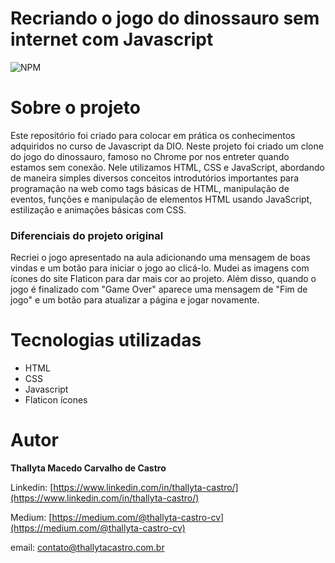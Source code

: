 # Recriando o jogo do dinossauro sem internet com Javascript
![NPM](https://img.shields.io/npm/l/react)

# Sobre o projeto
Este repositório foi criado para colocar em prática os conhecimentos adquiridos no curso de Javascript da DIO.
Neste projeto foi criado um clone do jogo do dinossauro, famoso no Chrome por nos entreter quando estamos sem conexão. Nele utilizamos HTML,
CSS e JavaScript, abordando de maneira simples diversos conceitos introdutórios importantes para programação na web como tags básicas de HTML, manipulação de eventos,
funções e manipulação de elementos HTML usando JavaScript, estilização e animações básicas com CSS.

### Diferenciais do projeto original

Recriei o jogo apresentado na aula adicionando uma mensagem de boas vindas e um botão para iniciar o jogo ao clicá-lo.
Mudei as imagens com ícones do site Flaticon para dar mais cor ao projeto. Além disso, quando o jogo
é finalizado com "Game Over" aparece uma mensagem de "Fim de jogo" e um botão para atualizar a página e jogar novamente.

# Tecnologias utilizadas

* HTML
* CSS 
* Javascript
* Flaticon ícones

# Autor

<b>Thallyta Macedo Carvalho de Castro</b>

Linkedin: [https://www.linkedin.com/in/thallyta-castro/](https://www.linkedin.com/in/thallyta-castro/)

Medium: [https://medium.com/@thallyta-castro-cv](https://medium.com/@thallyta-castro-cv)

email: [contato@thallytacastro.com.br](mailto:contato@thallytacastro.com.br)

